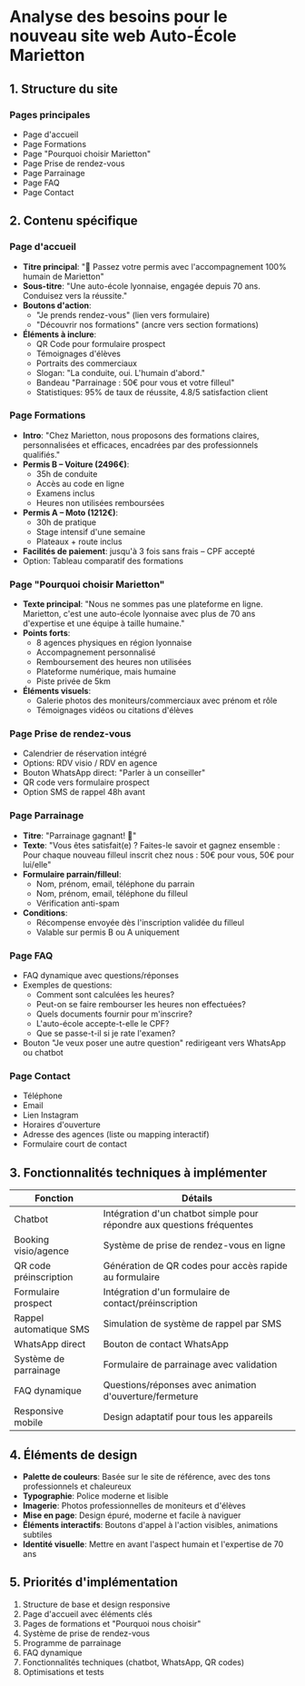 # Analyse des besoins pour le nouveau site web Auto-École Marietton

## 1. Structure du site

### Pages principales
- Page d'accueil
- Page Formations
- Page "Pourquoi choisir Marietton"
- Page Prise de rendez-vous
- Page Parrainage
- Page FAQ
- Page Contact

## 2. Contenu spécifique

### Page d'accueil
- **Titre principal**: "🚗 Passez votre permis avec l'accompagnement 100% humain de Marietton"
- **Sous-titre**: "Une auto-école lyonnaise, engagée depuis 70 ans. Conduisez vers la réussite."
- **Boutons d'action**: 
  - "Je prends rendez-vous" (lien vers formulaire)
  - "Découvrir nos formations" (ancre vers section formations)
- **Éléments à inclure**:
  - QR Code pour formulaire prospect
  - Témoignages d'élèves
  - Portraits des commerciaux
  - Slogan: "La conduite, oui. L'humain d'abord."
  - Bandeau "Parrainage : 50€ pour vous et votre filleul"
  - Statistiques: 95% de taux de réussite, 4.8/5 satisfaction client

### Page Formations
- **Intro**: "Chez Marietton, nous proposons des formations claires, personnalisées et efficaces, encadrées par des professionnels qualifiés."
- **Permis B – Voiture (2496€)**:
  - 35h de conduite
  - Accès au code en ligne
  - Examens inclus
  - Heures non utilisées remboursées
- **Permis A – Moto (1212€)**:
  - 30h de pratique
  - Stage intensif d'une semaine
  - Plateaux + route inclus
- **Facilités de paiement**: jusqu'à 3 fois sans frais – CPF accepté
- Option: Tableau comparatif des formations

### Page "Pourquoi choisir Marietton"
- **Texte principal**: "Nous ne sommes pas une plateforme en ligne. Marietton, c'est une auto-école lyonnaise avec plus de 70 ans d'expertise et une équipe à taille humaine."
- **Points forts**:
  - 8 agences physiques en région lyonnaise
  - Accompagnement personnalisé
  - Remboursement des heures non utilisées
  - Plateforme numérique, mais humaine
  - Piste privée de 5km
- **Éléments visuels**:
  - Galerie photos des moniteurs/commerciaux avec prénom et rôle
  - Témoignages vidéos ou citations d'élèves

### Page Prise de rendez-vous
- Calendrier de réservation intégré
- Options: RDV visio / RDV en agence
- Bouton WhatsApp direct: "Parler à un conseiller"
- QR code vers formulaire prospect
- Option SMS de rappel 48h avant

### Page Parrainage
- **Titre**: "Parrainage gagnant! 🚀"
- **Texte**: "Vous êtes satisfait(e) ? Faites-le savoir et gagnez ensemble : Pour chaque nouveau filleul inscrit chez nous : 50€ pour vous, 50€ pour lui/elle"
- **Formulaire parrain/filleul**:
  - Nom, prénom, email, téléphone du parrain
  - Nom, prénom, email, téléphone du filleul
  - Vérification anti-spam
- **Conditions**:
  - Récompense envoyée dès l'inscription validée du filleul
  - Valable sur permis B ou A uniquement

### Page FAQ
- FAQ dynamique avec questions/réponses
- Exemples de questions:
  - Comment sont calculées les heures?
  - Peut-on se faire rembourser les heures non effectuées?
  - Quels documents fournir pour m'inscrire?
  - L'auto-école accepte-t-elle le CPF?
  - Que se passe-t-il si je rate l'examen?
- Bouton "Je veux poser une autre question" redirigeant vers WhatsApp ou chatbot

### Page Contact
- Téléphone
- Email
- Lien Instagram
- Horaires d'ouverture
- Adresse des agences (liste ou mapping interactif)
- Formulaire court de contact

## 3. Fonctionnalités techniques à implémenter

| Fonction | Détails |
|----------|---------|
| Chatbot | Intégration d'un chatbot simple pour répondre aux questions fréquentes |
| Booking visio/agence | Système de prise de rendez-vous en ligne |
| QR code préinscription | Génération de QR codes pour accès rapide au formulaire |
| Formulaire prospect | Intégration d'un formulaire de contact/préinscription |
| Rappel automatique SMS | Simulation de système de rappel par SMS |
| WhatsApp direct | Bouton de contact WhatsApp |
| Système de parrainage | Formulaire de parrainage avec validation |
| FAQ dynamique | Questions/réponses avec animation d'ouverture/fermeture |
| Responsive mobile | Design adaptatif pour tous les appareils |

## 4. Éléments de design

- **Palette de couleurs**: Basée sur le site de référence, avec des tons professionnels et chaleureux
- **Typographie**: Police moderne et lisible
- **Imagerie**: Photos professionnelles de moniteurs et d'élèves
- **Mise en page**: Design épuré, moderne et facile à naviguer
- **Éléments interactifs**: Boutons d'appel à l'action visibles, animations subtiles
- **Identité visuelle**: Mettre en avant l'aspect humain et l'expertise de 70 ans

## 5. Priorités d'implémentation

1. Structure de base et design responsive
2. Page d'accueil avec éléments clés
3. Pages de formations et "Pourquoi nous choisir"
4. Système de prise de rendez-vous
5. Programme de parrainage
6. FAQ dynamique
7. Fonctionnalités techniques (chatbot, WhatsApp, QR codes)
8. Optimisations et tests
